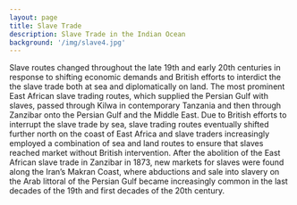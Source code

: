 ```yaml
---
layout: page
title: Slave Trade
description: Slave Trade in the Indian Ocean
background: '/img/slave4.jpg'
---
```


Slave routes changed throughout the late 19th and early 20th centuries in response to shifting economic demands and British efforts to interdict the the slave trade both at sea and diplomatically on land. The most prominent East African slave trading routes, which supplied the Persian Gulf with slaves, passed through Kilwa in contemporary Tanzania and then through Zanzibar onto the Persian Gulf and the Middle East. Due to British efforts to interrupt the slave trade by sea, slave trading routes eventually shifted further north on the coast of East Africa and slave traders increasingly employed a combination of sea and land routes to ensure that slaves reached market without British intervention. After the abolition of the East African slave trade in Zanzibar in 1873, new markets for slaves were found along the Iran’s Makran Coast, where abductions and sale into slavery on the Arab littoral of the Persian Gulf became increasingly common in the last decades of the 19th and first decades of the 20th century. 

